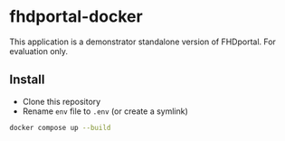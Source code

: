# fhdportal-docker

This application is a demonstrator standalone version of FHDportal. For evaluation only.

## Install

- Clone this repository
- Rename `env` file to `.env` (or create a symlink)

```bash
docker compose up --build
```


